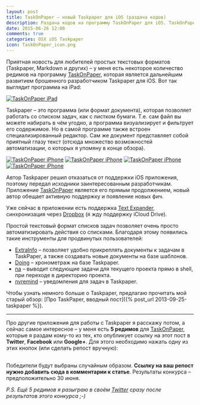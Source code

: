 ```yaml
---
layout: post
title: TaskOnPaper – новый Taskpaper для iOS (раздача кодов)
description: Раздача кодов на программу TaskOnPaper для iOS. TaskOnPaper – дальнейшее развитие брошенного приложения Taskpaper.
date: 2015-06-26 12:00
comments: true
categories: OSX iOS Taskpaper
icon: TaskOnPaper_icon.png
---
```


Приятная новость для любителей простых текстовых форматов (Taskpaper, Markdown и других) – у меня есть некоторое количество редимов на программу [TaskOnPaper][taskonpaper], которая является дальнейшим развитием брошенного разработчиком Taskpaper для iOS. Вот так выглядит программа на iPad:

<a class="screenshot" href="https://monosnap.com/file/KvkTLDblrsp1Ml17FhEWq26g1oLFxc.png" rel="screenshot" title="TaskOnPaper iPad"><img src="https://monosnap.com/file/KvkTLDblrsp1Ml17FhEWq26g1oLFxc.png" alt="TaskOnPaper iPad" /></a>

Taskpaper – это программа (или формат документа), которая позволяет работать со списком задач, как с листком бумаги. Т.е. сам файл вы можете набирать в чём угодно, а программа визуализирует и фильтрует его содержимое. Но в самой программе также встроен специализированный редактор. Сам же документ представляет собой приятный глазу текст (отсюда множество возможностей автоматизации, о которых я упомяну в конце обзора).

<a class="screenshot" href="https://monosnap.com/file/LasBt9b12fVyOLK6JJ3r0yODqK4Cna.png" rel="screenshot" title="TaskOnPaper iPhone"><img src="https://monosnap.com/file/LasBt9b12fVyOLK6JJ3r0yODqK4Cna.png" alt="TaskOnPaper iPhone" /></a>
<a class="screenshot" href="https://monosnap.com/file/g3p6vVzfN1pqTzxjDkiYEERaLESJhX.png" rel="screenshot" title="TaskOnPaper iPhone"><img src="https://monosnap.com/file/g3p6vVzfN1pqTzxjDkiYEERaLESJhX.png" alt="TaskOnPaper iPhone" /></a>
<a class="screenshot" href="https://monosnap.com/file/WYW4OmU7dx8wtTDy9rqoHZfJx4IqVc.png" rel="screenshot" title="TaskOnPaper iPhone"><img src="https://monosnap.com/file/WYW4OmU7dx8wtTDy9rqoHZfJx4IqVc.png" alt="TaskOnPaper iPhone" /></a>
<a class="screenshot" href="https://monosnap.com/file/rLfw1gIP76mODqPclTaLn9fCLq5wbC.png" rel="screenshot" title="TaskOnPaper iPhone"><img src="https://monosnap.com/file/rLfw1gIP76mODqPclTaLn9fCLq5wbC.png" alt="TaskOnPaper iPhone" /></a>

Автор Taskpaper решил отказаться от поддержки iOS приложения, поэтому передал исходники заинтересованным разработчикам. Приложение [TaskOnPaper][taskonpaper] является его прямым продолжением, новый автор обещает активную поддержку и появление новых фич.

Уже сейчас в приложении есть поддержка [Text Expander](https://itunes.apple.com/ru/app/textexpander-3-+-custom-keyboard/id917416298?mt=8&uo=4&at=10lbPv&ct=searchlink), синхронизация через [Dropbox](https://db.tt/RBkbth7p) (я жду поддержку iCloud Drive).

Простой текстовый формат списков задач позволяет очень просто автоматизировать действия со списками. Благодаря этому появились такие инструменты для продвинутых пользователей:

- [ExtraInfo](http://brettterpstra.com/2013/08/24/scripting-taskpaper-extra-info-plus/) – позволяет удобно прикреплять документы к задачам в TaskPaper, а также создавать новые документы на базе шаблонов.
- [Doing](http://brettterpstra.com/projects/doing/) – хронометраж на базе Taskpaper.
- [na](http://brettterpstra.com/projects/na/) – выводит следующие задачи для текущего проекта прямо в shell, при переходе в директорию проекта.
- [nvremind](http://brettterpstra.com/projects/nvremind/) – уведомления для задач в Taskpaper.

Чтобы узнать немного больше о Taskpaper, предлагаю прочитать мой старый обзор: [Про TaskPaper, вводный пост]({% post_url 2013-09-25-taskpaper %}).

---

Про другие приложения для работы с Taskpaper я расскажу потом, а сейчас самое интересное – у меня есть **5 редимов** для [TaskOnPaper][taskonpaper], которые я раздам кому-то из тех, кто опубликует ссылку на этот пост в **Twitter**, **Facebook** или **Google+**. Для этого необходимо нажать одну из этих кнопок (или сделать репост вручную):

<div class="text-center" style="margin: 30px auto;">
    <a style="margin-right: 30px;" href="https://twitter.com/share?url=http://paul.elms.pro/blog/2015/06/26/taskpaper-ios-giveaway/&text=TaskOnPaper%20–%20новый%20Taskpaper%20для%20iOS%20(раздача%20кодов)&via=vyazovoi"><i style="font-size: 60px; color: #1CA8E5;" class="fa fa-twitter-square"></i></a>
    <a style="margin-right: 30px;" href="https://www.facebook.com/sharer/sharer.php?u=http://paul.elms.pro/blog/2015/06/26/taskpaper-ios-giveaway/"><i style="font-size: 60px; color: #3B5A96;" class="fa fa-facebook-square"></i></a>
    <a style="margin-right: 30px;" href="https://plusone.google.com/_/+1/confirm?hl=en&url=http://paul.elms.pro/blog/2015/06/26/taskpaper-ios-giveaway/"><i style="font-size: 60px; color: #DB4C3F;" class="fa fa-google-plus-square"></i></a>
</div>

Победители будут выбраны случайным образом. **Ссылку на ваш репост нужно добавить сюда в комментарии к статье**. Результаты конкурса – предположительно 30 июня.

*P.S. Ещё 5 редимов я разыграю в своём [Twitter](http://twitter.com/vyazovoi) сразу после результатов этого конкурса ;-)*

[taskonpaper]: https://itunes.apple.com/ru/app/taskonpaper-lucsie-idei-rozdautsa/id989912345?mt=8&uo=4&at=10lbPv&ct=searchlink